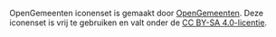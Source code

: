 
OpenGemeenten iconenset is gemaakt door [OpenGemeenten](https://www.opengemeenten.nl/). Deze iconenset is vrij te gebruiken en valt onder de [CC BY-SA 4.0-licentie](https://creativecommons.org/licenses/by-sa/4.0/legalcode).
